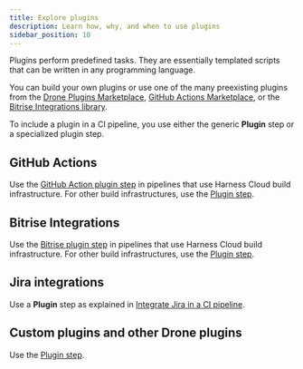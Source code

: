 ```yaml
---
title: Explore plugins
description: Learn how, why, and when to use plugins
sidebar_position: 10
---
```


Plugins perform predefined tasks. They are essentially templated scripts that can be written in any programming language.

You can build your own plugins or use one of the many preexisting plugins from the [Drone Plugins Marketplace](https://plugins.drone.io/), [GitHub Actions Marketplace](https://github.com/marketplace?type=actions), or the [Bitrise Integrations library](https://bitrise.io/integrations/steps).

To include a plugin in a CI pipeline, you use either the generic **Plugin** step or a specialized plugin step.

## GitHub Actions

Use the [GitHub Action plugin step](../../ci-technical-reference/plugin-steps/ci-github-action-step.md) in pipelines that use Harness Cloud build infrastructure. For other build infrastructures, use the [Plugin step](./run-a-git-hub-action-in-cie.md).

## Bitrise Integrations

Use the [Bitrise plugin step](./ci-bitrise-plugin.md) in pipelines that use Harness Cloud build infrastructure. For other build infrastructures, use the [Plugin step](./plugin-step-settings-reference.md).

## Jira integrations

Use a **Plugin** step as explained in [Integrate Jira in a CI pipeline](./ci-jira-int-plugin.md).

## Custom plugins and other Drone plugins

Use the [Plugin step](./run-a-drone-plugin-in-ci.md).
